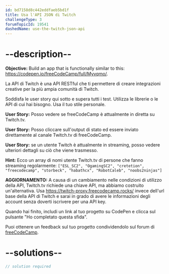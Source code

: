 ```yaml
---
id: bd7158d8c442eddfaeb5bd1f
title: Usa l'API JSON di Twitch
challengeType: 3
forumTopicId: 19541
dashedName: use-the-twitch-json-api
---
```


# --description--

**Objective:** Build an app that is functionally similar to this: <a href="https://codepen.io/freeCodeCamp/full/Myvqmo/" target="_blank" rel="noopener noreferrer nofollow">https://codepen.io/freeCodeCamp/full/Myvqmo/</a>.

La API di Twitch è una API RESTful che ti permettere di creare integrazioni creative per la più ampia comunità di Twitch.

Soddisfa le user story qui sotto e supera tutti i test. Utilizza le librerie o le API di cui hai bisogno. Usa il tuo stile personale.

**User Story:** Posso vedere se freeCodeCamp è attualmente in diretta su Twitch.tv.

**User Story:** Posso cliccare sull'output di stato ed essere inviato direttamente al canale Twitch.tv di freeCodeCamp.

**User Story:** se un utente Twitch è attualmente in streaming, posso vedere ulteriori dettagli su ciò che viene trasmesso.

**Hint:** Ecco un array di nomi utente Twitch.tv di persone che fanno streaming regolarmente: `["ESL_SC2", "OgamingSC2", "cretetion", "freecodecamp", "storbeck", "habathcx", "RobotCaleb", "noobs2ninjas"]`

**AGGIORNAMENTO:** A causa di un cambiamento nelle condizioni di utilizzo della API, Twitch.tv richiede una chiave API, ma abbiamo costruito un'alternativa. Usa <a href="https://twitch-proxy.freecodecamp.rocks/" target="_blank" rel="noopener noreferrer nofollow">https://twitch-proxy.freecodecamp.rocks/</a> invece dell'url base della API di Twitch e sarai in grado di avere le informazioni degli account senza doverti iscrivere per una API key.

Quando hai finito, includi un link al tuo progetto su CodePen e clicca sul pulsante "Ho completato questa sfida".

Puoi ottenere un feedback sul tuo progetto condividendolo sul forum di <a href="https://forum.freecodecamp.org/c/project-feedback/409" target="_blank" rel="noopener noreferrer nofollow">freeCodeCamp</a>.

# --solutions--

```js
// solution required
```
